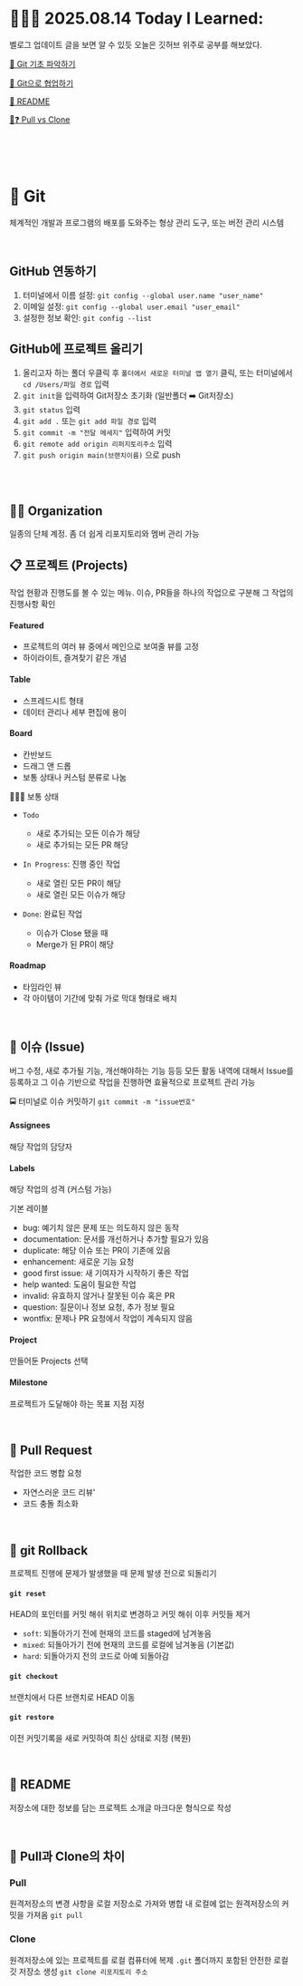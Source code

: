 # 👩🏻‍💻 2025.08.14 Today I Learned:

벨로그 업데이트 글을 보면 알 수 있듯 오늘은 깃허브 위주로 공부를 해보았다. 

[📎 Git 기초 파악하기](https://velog.io/@jihyee10/Git) 


[📎 Git으로 협업하기](https://velog.io/@jihyee10/Git으로-협업하기)

[📑 README](https://velog.io/@jihyee10/README)

[🤔❓ Pull vs Clone](https://velog.io/@jihyee10/Pull-vs-Clone)

<br>
<br>
<br>

# 🛝 Git
체계적인 개발과 프로그램의 배포를 도와주는 형상 관리 도구, 또는 버전 관리 시스템

<br>

## GitHub 연동하기
1. 터미널에서 이름 설정: `git config --global user.name "user_name"`
2. 이메일 설정: `git config --global user.email "user_email"`
3. 설정한 정보 확인: `git config --list`

## GitHub에 프로젝트 올리기
1. 올리고자 하는 폴더 우클릭 후 `폴더에서 새로운 터미널 앱 열기` 클릭, 또는 터미널에서 `cd /Users/파일 경로` 입력
2. `git init`을 입력하여 Git저장소 초기화 (일반폴더 ➡️ Git저장소)
3. `git status` 입력
4. `git add .` 또는 `git add 파일 경로` 입력
5. `git commit -m "전달 메세지"` 입력하여 커밋
6. `git remote add origin 리퍼지토리주소` 입력
7. `git push origin main(브랜치이름)` 으로 push

<br>
<br>

## 👯‍♀️ Organization
일종의 단체 계정. 좀 더 쉽게 리포지토리와 멤버 관리 가능

## 📋 프로젝트 (Projects)
작업 현황과 진행도를 볼 수 있는 메뉴. 이슈, PR들을 하나의 작업으로 구분해 그 작업의 진행사항 확인

#### Featured
- 프로젝트의 여러 뷰 중에서 메인으로 보여줄 뷰를 고정
- 하이라이트, 즐겨찾기 같은 개념

#### Table
- 스프레드시트 형태
- 데이터 관리나 세부 편집에 용이

#### Board
- 칸반보드
- 드래그 앤 드롭
- 보통 상태나 커스텀 분류로 나눔

💁🏻‍♀️ 보통 상태
- `Todo`
	
    - 새로 추가되는 모든 이슈가 해당
    - 새로 추가되는 모든 PR 해당
  
- `In Progress`: 진행 중인 작업
	
    - 새로 열린 모든 PR이 해당
    - 새로 열린 모든 이슈가 해당

- `Done`: 완료된 작업
	
    - 이슈가 Close 됐을 때
    - Merge가 된 PR이 해당

#### Roadmap
- 타임라인 뷰
- 각 아이템이 기간에 맞춰 가로 막대 형태로 배치

<br>

## 🧹 이슈 (Issue)
버그 수정, 새로 추가될 기능, 개선해야하는 기능 등등
모든 활동 내역에 대해서 Issue를 등록하고 그 이슈 기반으로 작업을 진행하면 효율적으로 프로젝트 관리 가능

🚍 터미널로 이슈 커밋하기 `git commit -m "issue번호"`

#### Assignees

해당 작업의 담당자

#### Labels
해당 작업의 성격 (커스텀 가능)

기본 레이블
- bug: 예기치 않은 문제 또는 의도하지 않은 동작
- documentation: 문서를 개선하거나 추가할 필요가 있음
- duplicate: 해당 이슈 또는 PR이 기존에 있음
- enhancement: 새로운 기능 요청
- good first issue: 새 기여자가 시작하기 좋은 작업
- help wanted: 도움이 필요한 작업
- invalid: 유효하지 않거나 잘못된 이슈 혹은 PR
- question: 질문이나 정보 요청, 추가 정보 필요
- wontfix: 문제나 PR 요청에서 작업이 계속되지 않음


#### Project
만들어둔 Projects 선택

#### Milestone
프로젝트가 도달해야 하는 목표 지점 지정

<br>

## 🙏 Pull Request
작업한 코드 병합 요청
- 자연스러운 코드 리뷰'
- 코드 충돌 최소화

<br>

## 🎡 git Rollback
프로젝트 진행에 문제가 발생했을 때 문제 발생 전으로 되돌리기

#### `git reset`
HEAD의 포인터를 커밋 해쉬 위치로 변경하고 커밋 해쉬 이후 커밋들 제거

- `soft`: 되돌아가기 전에 현재의 코드를 staged에 남겨놓음
- `mixed`: 되돌아가기 전에 현재의 코드를 로컬에 남겨놓음 (기본값)
- `hard`: 되돌아가지 전의 코드로 아예 되돌아감

#### `git checkout`
브랜치에서 다른 브랜치로 HEAD 이동

#### `git restore`

이전 커밋기록을 새로 커밋하여 최신 상태로 지정 (복원)

<br>

## 📑 README
저장소에 대한 정보를 담는 프로젝트 소개글
마크다운 형식으로 작성


<br>

## 🤔 Pull과 Clone의 차이

### Pull
원격저장소의 변경 사항을 로컬 저장소로 가져와 병합
내 로컬에 없는 원격저장소의 커밋을 가져옴
`git pull`

### Clone
원격저장소에 있는 프로젝트를 로컬 컴퓨터에 복제
`.git` 폴더까지 포함된 안전한 로컬 깃 저장소 생성
`git clone 리포지토리 주소`
